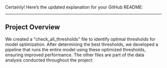 Certainly! Here’s the updated explanation for your GitHub README:

---

## Project Overview

We created a "check_all_thresholds" file to identify optimal thresholds for model optimization. 
After determining the best thresholds, we developed a pipeline that runs the entire model using these optimized thresholds,
ensuring improved performance. The other files are part of the data analysis conducted throughout the project.

